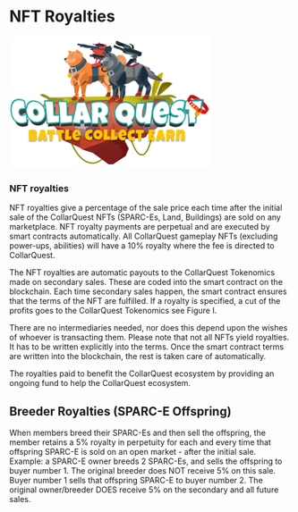 # NFT Royalties

![CollarQuest a Metaverse Play2Earn Ecosystem](../../.gitbook/assets/CQ-Title.png)

### NFT royalties

NFT royalties give a percentage of the sale price each time after the initial sale of the CollarQuest NFTs (SPARC-Es, Land, Buildings) are sold on any marketplace. NFT royalty payments are perpetual and are executed by smart contracts automatically. All CollarQuest gameplay NFTs (excluding power-ups, abilities) will have a 10% royalty where the fee is directed to CollarQuest.

The NFT royalties are automatic payouts to the CollarQuest Tokenomics made on secondary sales. These are coded into the smart contract on the blockchain. Each time secondary sales happen, the smart contract ensures that the terms of the NFT are fulfilled. If a royalty is specified, a cut of the profits goes to the CollarQuest Tokenomics see Figure I.

There are no intermediaries needed, nor does this depend upon the wishes of whoever is transacting them. Please note that not all NFTs yield royalties. It has to be written explicitly into the terms. Once the smart contract terms are written into the blockchain, the rest is taken care of automatically.

The royalties paid to benefit the CollarQuest ecosystem by providing an ongoing fund to help the CollarQuest ecosystem.

## Breeder Royalties (SPARC-E Offspring)

When members breed their SPARC-Es and then sell the offspring, the member retains a 5% royalty in perpetuity for each and every time that offspring SPARC-E is sold on an open market - after the initial sale. Example: a SPARC-E owner breeds 2 SPARC-Es, and sells the offspring to buyer number 1. The original breeder does NOT receive 5% on this sale. Buyer number 1 sells that offspring SPARC-E to buyer number 2. The original owner/breeder DOES receive 5% on the secondary and all future sales.
